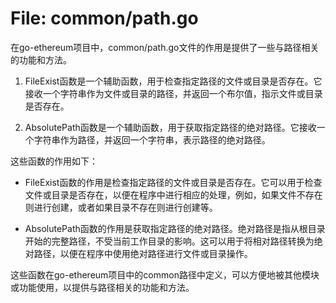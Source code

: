 # File: common/path.go

在go-ethereum项目中，common/path.go文件的作用是提供了一些与路径相关的功能和方法。

1. FileExist函数是一个辅助函数，用于检查指定路径的文件或目录是否存在。它接收一个字符串作为文件或目录的路径，并返回一个布尔值，指示文件或目录是否存在。

2. AbsolutePath函数是一个辅助函数，用于获取指定路径的绝对路径。它接收一个字符串作为路径，并返回一个字符串，表示路径的绝对路径。

这些函数的作用如下：

- FileExist函数的作用是检查指定路径的文件或目录是否存在。它可以用于检查文件或目录是否存在，以便在程序中进行相应的处理，例如，如果文件不存在则进行创建，或者如果目录不存在则进行创建等。

- AbsolutePath函数的作用是获取指定路径的绝对路径。绝对路径是指从根目录开始的完整路径，不受当前工作目录的影响。这可以用于将相对路径转换为绝对路径，以便在程序中使用绝对路径进行文件或目录操作。

这些函数在go-ethereum项目中的common路径中定义，可以方便地被其他模块或功能使用，以提供与路径相关的功能和方法。

